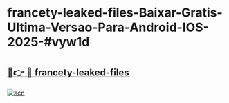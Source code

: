 # francety-leaked-files-Baixar-Gratis-Ultima-Versao-Para-Android-IOS-2025-#vyw1d

# <h2><a href="https://ainizakaria.my?title=francety-leaked-files&ref=24M">🔗👉 🔴 francety-leaked-files</a></h2>

[![acn](https://github.com/user-attachments/assets/0f9c940e-d8b0-45ae-aac7-cd30a18b3e1c)](https://ainizakaria.my?title=francety-leaked-files&ref=24M)

